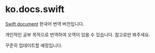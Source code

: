 # ko.docs.swift
[Swift document](https://www.swift.org/documentation/) 한국어 번역 버전입니다.

개인적인 공부 목적으로 번역하여 오역이 있을 수 있습니다. 참고로만 봐주세요.

꾸준히 업데이트할 예정입니다.
